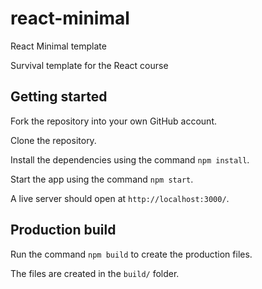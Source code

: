 # react-minimal
React Minimal template

Survival template for the React course

## Getting started

Fork the repository into your own GitHub account.

Clone the repository.

Install the dependencies using the command ```npm install```.

Start the app using the command ```npm start```.

A live server should open at ```http://localhost:3000/```.

## Production build

Run the command ```npm build``` to create the production files.

The files are created in the ```build/``` folder.
